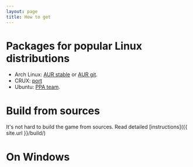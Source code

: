 ```yaml
---
layout: page
title: How to get
---
```


# Packages for popular Linux distributions

* Arch Linux: [AUR stable](https://aur.archlinux.org/packages/curseofwar/) or [AUR git](https://aur.archlinux.org/packages/curseofwar-git/).
* CRUX: [port](http://crux.nu/portdb/?a=repo&q=doom)
* Ubuntu: [PPA team](https://launchpad.net/~curseofwar). 

# Build from sources
  It's not hard to build the game from sources. Read detailed [instructions]({{ site.url }}/build/)

# On Windows
